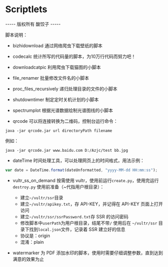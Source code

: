 <!--
 * @Author: SourDumplings
 * @Date: 2017-10-06 09:43:09
 * @Link: https://github.com/SourDumplings/
 * @Email: changzheng300@foxmail.com
 * @Description: 脚本说明文件
 -->
# Scriptlets
----- 版权所有 酸饺子 -----

脚本说明：

- bizhidownload
通过网络爬虫下载壁纸的脚本

- codecalc
统计所写的代码量的脚本，为10万行代码而努力吧！

- downloadcatpic
利用爬虫下载猫图的小脚本

- file_renamer
批量修改文件名的小脚本

- proc_files_recursively
递归处理目录的文件的小脚本

- shutdowntimer
制定定时关机计划的小脚本

- spectrumplot
根据光谱数据绘制光谱图线的小脚本

- qrcode
可以将连接转换为二维码，控制台运行命令：
```
java -jar qrcode.jar url directoryPath filename
```
例如：
```
java -jar qrcode.jar www.baidu.com D:/Azjc/test bb.jpg
```
- dateTime
时间处理工具，可以处理网页上的时间格式，用法示例：
```javascript
var date = DateTime.format(dateUnformatted, "yyyy-MM-dd HH:mm:ss");
```

- vultr_ss_on_demand
按需使用 vultr，使用前运行`create.py`，使用完运行`destroy.py`
使用前准备（~代指用户根目录）：
    - 建立`~/vultr/ssr`目录
    - 建立`~/vultr/apikey.txt`，存 API-KEY，并记得在 API-KEY 页面上打开访问
    - 建立`~/vultr/ssr/ssrPassword.txt`存 SSR 的访问密码
    - 修改脚本中`userPath`为用户根目录，结尾不带`/`
使用后在 `~/vultr/ssr` 目录下找到`local.json`文件，记录着 SSR 建立好的信息
    - 协议是：origin
    - 混淆：plain

- watermarker
为 PDF 添加水印的脚本，使用时需要仔细调整参数，直到达到满意的效果为止